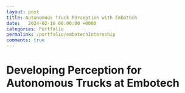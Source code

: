 ```yaml
---
layout: post
title: Autonomous Truck Perception with Embotech
date:   2024-02-16 00:00:00 +0000
categories: Portfolio
permalink: /portfolio/embotechInternship
comments: true
---
```


# Developing Perception for Autonomous Trucks at Embotech
